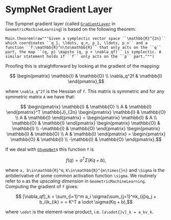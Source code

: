 # SympNet Gradient Layer

The Sympnet gradient layer (called [`GradientLayer`](@ref) in `GeometricMachineLearning`) is based on the following theorem: 

```@eval
Main.theorem(raw"""Given a symplectic vector space ``\mathbb{R}^{2n}`` which coordinates ``q_1, \ldots, q_n, p_1, \ldots, p_n`` and a function ``f:\mathbb{R}^n\to\mathbb{R}`` that only acts on the ``q`` part, the map ``(q, p) \mapsto (q, p + \nabla_qf)`` is symplectic. A similar statement holds if ``f`` only acts on the ``p`` part.""")
```

Proofing this is straightforward by looking at the gradient of the mapping:

```math
    \begin{pmatrix}
        \mathbb{I} & \mathbb{O} \\ 
        \nabla_q^2f & \mathbb{I}
    \end{pmatrix},
```

where ``\nabla_q^2f`` is the Hessian of ``f``. This matrix is symmetric and for any symmetric matrix ``A`` we have that: 

```math
    \begin{pmatrix}
        \mathbb{I} & \mathbb{O} \\ 
        A & \mathbb{I}
    \end{pmatrix}^T \mathbb{J}_{2n} 
    \begin{pmatrix} 
        \mathbb{I} & \mathbb{O} \\ 
        A & \mathbb{I} 
    \end{pmatrix} = 
    \begin{pmatrix}
        \mathbb{I} & A \\ 
        \mathbb{O} & \mathbb{I}
    \end{pmatrix} 
    \begin{pmatrix} 
        \mathbb{O} & \mathbb{I} \\ 
        -\mathbb{I} & \mathbb{O} 
    \end{pmatrix} 
    \begin{pmatrix}
        \mathbb{I} & \mathbb{O} \\ 
        A & \mathbb{I}
    \end{pmatrix} = 
    \begin{pmatrix}
        \mathbb{O} & \mathbb{I} \\ 
        -\mathbb{I} & \mathbb{O} 
    \end{pmatrix}.
```

If we deal with [`GSympNet`](@ref)s this function ``f`` is 

```math
    f(q) = a^T \Sigma(Kq + b),
```

where ``a, b\in\mathbb{R}^m``, ``K\in\mathbb{R}^{m\times{}n}`` and ``\Sigma`` is the antiderivative of some common activation function ``\sigma``. We routinely refer to ``m`` as the *upscaling dimension* in `GeometricMachineLearning`. Computing the gradient of ``f`` gives: 

```math
    [\nabla_qf]_k = \sum_{i=1}^m a_i \sigma(\sum_{j=1}^nk_{ij}q_j + b_i)k_{ik} = = K^T a \odot \sigma(Kq + b),
```

where ``\odot`` is the element-wise product, i.e. ``[a\odot{}v]_k = a_kv_k``.